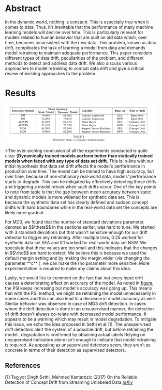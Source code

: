 # Abstract

In the dynamic world, nothing is constant. This is especially true when it comes to data. 
Thus, it’s inevitable that the performance of many machine learning models will decline over time. This is particularly relevant for models related to human behavior that are built on old data which, over time, becomes inconsistent with the new data. This problem, known as data drift, complicates the task of learning a model from data and demands model retraining to maintain adequate performance. This paper considers different types of data drift, peculiarities of the problem, and different methods to detect and address data drift.  We also discuss various approaches to model retraining to combat data drift and give a critical review of existing approaches to the problem.

# Results 

![table](figs/results_table.png)

<The over-arching conclusion of all the experiments conducted is quite clear **{Dynamically trained models perform better than statically trained models when faced with any type of data set drift.** This is in-line with our initial hypothesis that data set drift affects the model's performance in production over time. The model can be trained to have high accuracy, but over time, because of non-stationary real-world data, models' performance starts to degrade. This can be mitigated by effectively detecting these drifts and triggering a model retrain when such drifts occur. 
One of the key points to note from  [table](figs/results_table.png) is that the gap between mean accuracy between static and dynamic models is more widened for synthetic data set. This is because the synthetic data set has clearly defined and sudden concept shifts with hard boundaries while in the real-world data set the concepts are likely more gradual.

<p>For MD3, we found that the number of standard deviations parameter, denoted as $$\theta$$ in the sections earlier, was hard to tune. We started with 3 standard deviations but that wasn't sensitive enough for our drift detector to trigger any retraining. After multiple tries, 0.25 worked for synthetic data set SEA and 0.1 worked for real-world data set NSW. We speculate that these values are too small and this indicates that the changes in $$\rho$$ are hard to detect. We believe this is because we used the default margin setting and by making the margin wider (via changing the parameter **c** ), we can make the rho parameter more sensitive. More experimentation is required to make any claims about this idea.</p>

Lastly, we would like to comment on the fact that not every input drift causes a deteriorating effect on accuracy of the model. As noted in [figure](figs/PSI_wo_intervention.png), the PSI keeps increasing but model's accuracy was going up. This means that with the PSI method, we might be retraining the model unnecessarily in some cases and this can also lead to a decrease in model accuracy as well. Similar behavior was observed in case of MD3 drift detection. In cases where the drift detection is done in an unsupervised manner, the detection of drift doesn't always co-relate with decreased model performance. It appears to be a warning which may result in model degradation. To mitigate this issue, we echo the idea proposed in Sethi et al [1]. The unsupervised drift detectors alert the system of a possible drift, but before retraining the model , degradation is confirmed by obtaining actual labels 
Relying on unsupervised indicators alone isn't enough to indicate that model retraining is required. As appealing as unsupervised detectors seem, they aren't as concrete in terms of their detection as supervised detectors.

## References
<a id="1">[1]</a> 
Tegjyot Singh Sethi, Mehmed Kantardzic (2017)
On the Reliable Detection of Concept Drift from Streaming Unlabeled Data 
[arXiv](https://arxiv.org/abs/1704.00023)
